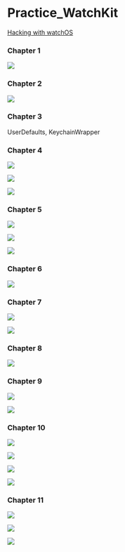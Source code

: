 # Practice_WatchKit

[Hacking with watchOS](https://www.hackingwithswift.com/store/hacking-with-watchos)

### Chapter 1

![](images/1.png)

### Chapter 2

![](images/2.png)

### Chapter 3

UserDefaults, KeychainWrapper

### Chapter 4

![](images/3.png)

![](images/4.png)

![](images/5.png)

### Chapter 5

![](images/6.png)

![](images/7.png)

![](images/8.png)

### Chapter 6

![](images/9.png)

### Chapter 7

![](images/10.png)

![](images/11.png)

### Chapter 8

![](images/12.png)

### Chapter 9

![](images/13.png)

![](images/14.png)

### Chapter 10

![](images/15.png)

![](images/16.png)

![](images/17.png)

![](images/18.png)

### Chapter 11

![](images/19.png)

![](images/20.png)

![](images/21.png)